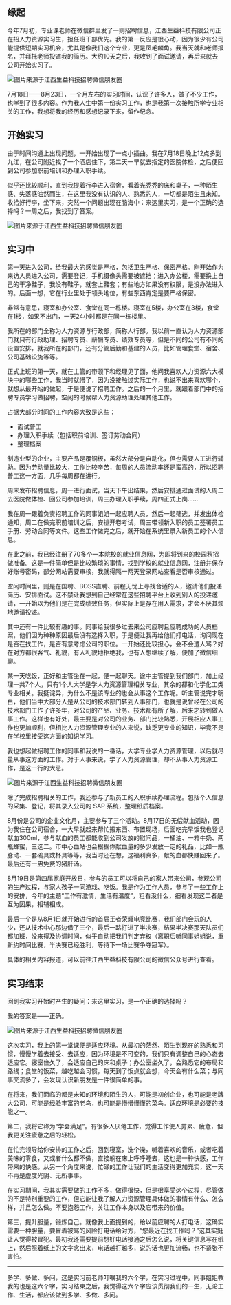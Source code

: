 ## 缘起
今年7月初，专业课老师在微信群里发了一则招聘信息，江西生益科技有限公司正在招人力资源实习生，担任班干部优先。我的第一反应是很心动，因为很少有公司能提供短期实习机会，尤其是像我们这个专业，更是凤毛麟角。我当天就和老师报名，并拜托老师投递我的简历。大约10天之后，我收到了面试邀请，再后来就去公司开始实习了。

![图片来源于江西生益科技招聘微信朋友圈](https://huhexian.s3.bitiful.net/2023/08/27/ebc7b425fb90ce924c1be4615c76ff5d.webp)

7月18日——8月23日，一个月左右的实习时间，认识了许多人，做了不少工作，也学到了很多内容。作为我人生中第一份实习工作，也是我第一次接触所学专业相关的工作，我想将我的经历和感想记录下来，留作纪念。
## 开始实习
由于时间沟通上出现问题，一开始出现了一点小插曲。我在7月18日晚上12点多到九江，在公司附近找了一个酒店住下，第二天一早就去指定的医院体检，之后便回到公司参加职前培训和办理入职手续。

似乎还比较顺利，直到我提着行李进入宿舍，看着光秃秃的床和桌子，一种陌生感、失落感油然而生，在这里我没有认识的人、熟悉的人，一切都是陌生且未知。收拾好行李，坐下来，突然一个问题出现在脑海中：来这里实习，是一个正确的选择吗？一周之后，我找到了答案。

![图片来源于江西生益科技招聘微信朋友圈](https://huhexian.s3.bitiful.net/2023/08/27/a8570146b72227abd25769df865e303f.webp)
## 实习中
第一天进入公司，给我最大的感觉是严格，包括卫生严格、保密严格。刚开始作为来访人员进入公司，需要登记，手机摄像头需要被遮挡；进入办公楼，需要换上自己的干净鞋子，我没有鞋子，就套上鞋套；有些地方如果没有权限，是没办法进入的。后面一想，它在行业里处于领头地位，有些东西肯定是要严格保密。

非常有意思，寝室和办公室、食堂在同一栋楼。寝室在5楼，办公室在3楼，食堂在1楼，如果不出门，一天24小时都是在同一栋楼里。

我所在的部门全称为人力资源与行政部，简称人行部。我以前一直认为人力资源部门就只有行政助理、招聘专员、薪酬专员、绩效专员等，但是不同的公司有不同的设置安排，就我所在的部门，还有分管后勤和基建的人员，比如管理食堂、宿舍、公司基础设施等等。

正式上班的第一天，就在主管的带领下和经理见了面，他问我喜欢人力资源六大模块中的哪些工作，我当时就懵了，因为没接触过实际工作，也说不出来喜欢哪个，就想从最开始的做起，于是便说了招聘工作。之后的一个月里，就跟着部门中的招聘专员学习做招聘，空闲的时候帮人力资源助理处理其他工作。

占据大部分时间的工作内容大致是这些：
- 面试普工
- 办理入职手续（包括职前培训、签订劳动合同）
- 整理档案

制造业型的企业，主要产品是覆铜板，虽然大部分是自动化，但也需要人工进行辅助。因为劳动量比较大，工作比较辛苦，每周的人员流动率还是蛮高的，所以招聘普工这一方面，几乎每周都在进行。

周末发布招聘信息，周一进行面试，当天下午出结果，然后安排通过面试的人周二去医院做体检、回公司参加培训，周三办理入职手续，周四正式上岗......

我在周一跟着负责招聘工作的同事姐姐一起应聘人员，然后一起筛选，并发出体检通知，周二在做完职前培训之后，安排开卷考试，周三带领新入职的员工签署员工手册、劳动合同等文件。这些工作做完之后，就开始在系统里录入新员工的个人信息。

在此之前，我已经注册了70多个一本院校的就业信息网，为即将到来的校园秋招做准备。这是一件简单但是比较繁琐的事情，找到学校的就业信息网，注册并保存好账号密码，部分网站需要审核，我就得隔一两天登录网站查看是否审核通过。

空闲时间里，则是在国聘、BOSS直聘、前程无忧上寻找合适的人，邀请他们投递简历、安排面试。这不禁让我想到自己经常在这些招聘平台上收到别人的投递邀请，一开始以为他们是在完成绩效任务，但实际上是存在用人需求，才会不厌其烦地邀请投递。

其中还有一件比较有趣的事。同事给我很多过去来公司应聘且应聘成功的人员档案，他们因为种种原因最后没有选择入职，于是便让我再给他们打电话，询问现在是否在找工作，是否有意考虑公司的职位。一开始还比较担心，会不会遭人骂？好在对方都很客气、礼貌，有人礼貌地拒绝我，也有人想继续了解，便加了微信细聊。

某一天吃饭，正好和主管坐在一起，便一起聊天。途中主管提到我们部门，加上经理一共7个人，只有1个人大学是学人力资源管理相关专业，其余的都和化学化工类专业相关。我挺诧异，为什么不是该专业的也会从事这个工作呢。听主管说完才明白，他们当中大部分人是从公司的技术部门转到人事部门，也就是说曾经在公司的技术部门工作了许多年，对公司的产品、业务、技术都有所了解，后来才转到做人事工作。这样也有好处，最主要是对公司的业务、部门比较熟悉，开展相应人事工作也更加顺利，但相比人力资源管理专业的人来说，缺乏更专业的知识，毕竟不是在学校里接受这方面的知识学习。

我也想起做招聘工作的同事和我说的一番话，大学专业学人力资源管理，以后就尽量从事这方面的工作。对于人事来说，学了人力资源管理，却不从事人力资源工作，是这一行的大忌。

![图片来源于江西生益科技招聘微信朋友圈](https://huhexian.s3.bitiful.net/2023/08/27/64eaf231c5885.webp)

除了完成招聘相关的工作，我还参与了新员工的入职手续办理流程。包括个人信息的采集、登记，将其录入公司的 SAP 系统，整理纸质档案。

8月份是公司的企业文化月，主要参与了三个活动。8月17日的无偿献血活动，因为我住在公司宿舍，一大早就起来帮忙搬东西、布置现场，后面吃完早饭我也登记献血300ml，参与献血的员工都能收到公司发放的慰问品，一桶油、一箱牛奶、两瓶蜂蜜，三选二。市中心血站也会根据你献血量的多少发放一定的礼品，比如一瓶脉动、一套碗具或杯具等等，我当时还在想，这福利真多，献的血都快赚回来了。最后还有一盅免费的猪肝汤。

8月19日是第四届家庭开放日，参与的员工可以将自己的家人带来公司，参观公司的生产过程，与家人孩子一同游戏、吃饭。我是作为工作人员，参与了一些工作上的安排，今年的主题“工作有激情，生活有温度”，粗看没什么，细看发现这二者是互为因果，相辅相成。

最后一个是从8月1日就开始进行的首届王者荣耀电竞比赛，我们部门会玩的人少，还从技术中心那边借了三个，最后一路打进了半决赛，结果半决赛那天队员们都加班，没来得及协调时间，似乎自动把我们判定弃权（离职后听同事姐姐说，重新约时间比赛，半决赛已经胜利，等待下一场比赛争夺冠军）。

具体的相关内容报道，可以前往江西生益科技有限公司的微信公众号进行查看。
## 实习结束
回到我实习开始时产生的疑问：来这里实习，是一个正确的选择吗？

我的答案是——正确。

![图片来源于江西生益科技招聘微信朋友圈](https://huhexian.s3.bitiful.net/2023/08/27/64eaf235bc126.webp)

这次实习，我上的第一堂课便是适应环境。从最初的茫然、陌生到现在的熟悉和习惯，慢慢学着去接受、去适应，因为环境是不可变的，我们只有调整自己的心态去适应它。寝室住久了，会适应自己的床和桌子；办公室坐久了，会熟悉它的布局和路线；食堂的饭菜，越吃越会习惯，每天到了饭点就会想，今天会有什么菜；与同事交流多了，会发现认识新朋友是一件很简单的事。

在将来，我们面临的都是未知的环境和陌生的人，可能是初创企业，也可能是老牌大公司，可能是经验丰富的老鸟，也可能是懵懵懂懂的菜鸟。适应环境是必要的技能之一。

第二，我将它称为“学会满足”。有很多人厌倦工作，觉得工作使人劳累、疲惫，但我更关注疲惫之后的轻松。

在忙完领导给你安排的工作之后，回到寝室，洗个澡，听着喜欢的音乐，或者吃着美味的零食，又或者什么都不做，直接躺在床上呼呼睡去，这也是一种快感，工作带来的快感。从另一个角度来说，忙碌的工作让我们的生活变得更加充实，这一天不再是虚度光阴、无所事事。

在实习期间，我其实需要做的工作不多，做得很快，但是很享受这个过程，尽管做的不是特别重要的工作，但它能让我了解人力资源管理具体做的事情有什么、怎么样，并且怎么做。不要抱怨工作，关注工作本身以及它带来的价值。

第三，提升胆量，锻炼自己。就像我上面提到的，给以前应聘的人打电话，这确实需要一种胆量，要冒着被骂的风险打电话给对方，“您最近在找工作吗？”这其实挺让人觉得被冒犯。最初我还需要提前想好电话接通之后怎么说，将关键信息写在纸上，然后照着纸上的文字念出来，电话越打越多，说的话也更加流畅，也不紧张不害怕。

---

多学、多做、多问，这是实习前老师叮嘱我的六个字，在实习过程中，同事姐姐教我的也是这六个字，实习结束之后，我觉得这六个字应该贯彻我们的一生，无论工作、生活，都应该做到多学、多做、多问。